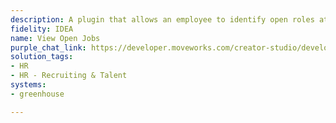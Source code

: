 ```yaml
---
description: A plugin that allows an employee to identify open roles at the company.
fidelity: IDEA
name: View Open Jobs
purple_chat_link: https://developer.moveworks.com/creator-studio/developer-tools/purple-chat-builder/?workspace=%7B%22title%22%3A%22My+Workspace%22%2C%22botSettings%22%3A%7B%7D%2C%22mocks%22%3A%5B%7B%22id%22%3A6991%2C%22title%22%3A%22Mock+1%22%2C%22transcript%22%3A%7B%22settings%22%3A%7B%22colorStyle%22%3A%22LIGHT%22%2C%22startTime%22%3A%2211%3A43+AM%22%2C%22defaultPerson%22%3A%22GWEN%22%2C%22editable%22%3Atrue%7D%2C%22messages%22%3A%5B%7B%22from%22%3A%22USER%22%2C%22text%22%3A%22What+open+roles+in+PM+are+available%3F%22%7D%2C%7B%22from%22%3A%22ANNOTATION%22%2C%22text%22%3A%22%3Cp%3E%E2%9C%85+Working+on+%3Cb%3EOpen+PM+Roles+Available%3C%2Fb%3E%3Cbr%3E%E2%8F%B3+Calling+Plugin+%3Cb%3EView+Open+Jobs%3C%2Fb%3E%3C%2Fp%3E%22%7D%2C%7B%22from%22%3A%22BOT%22%2C%22text%22%3A%22Here+are+the+current+open+PM+roles+we+have%3A%22%2C%22cards%22%3A%5B%7B%22title%22%3A%22Open+PM+Roles%22%2C%22text%22%3A%22%3Cb%3E1.+Senior+Product+Manager%3C%2Fb%3E+%3Cbr%3E%3Cb%3E2.+Product+Manager+-+New+Initiatives%3C%2Fb%3E+%3Cbr%3E%3Cb%3E3.+Associate+Product+Manager%3C%2Fb%3E%22%2C%22buttons%22%3A%5B%7B%22style%22%3A%22PRIMARY%22%2C%22text%22%3A%22View+in+Greenhouse%22%7D%5D%7D%5D%7D%5D%7D%7D%5D%7D
solution_tags:
- HR
- HR - Recruiting & Talent
systems:
- greenhouse

---
```

